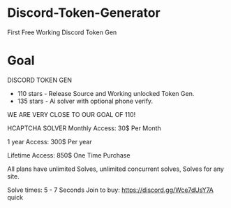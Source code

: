 # Discord-Token-Generator
First Free Working Discord Token Gen

# Goal
DISCORD TOKEN GEN
* 110 stars - Release Source and Working unlocked Token Gen.
* 135 stars - Ai solver with optional phone verify.

WE ARE VERY CLOSE TO OUR GOAL OF 110!

HCAPTCHA SOLVER
Monthly Access:
30$ Per Month

1 year Access:
300$ Per year

Lifetime Access:
850$ One Time Purchase

All plans have unlimited Solves, unlimited concurrent solves, Solves for any site.

Solve times:
5 - 7 Seconds 
Join to buy: https://discord.gg/Wce7dUsY7A quick
